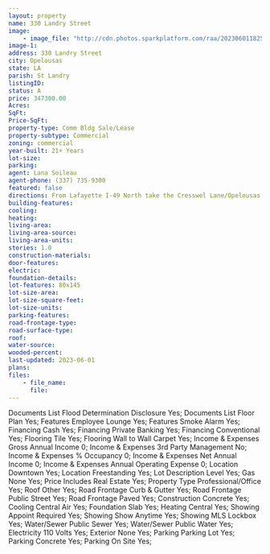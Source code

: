```yaml
---
layout: property
name: 330 Landry Street 
image:
    - image_file: "http://cdn.photos.sparkplatform.com/raa/20230601182533229551000000.jpg"
image-1:
address: 330 Landry Street
city: Opelousas
state: LA
parish: St Landry
listingID: 
status: A
price: 347300.00
Acres: 
SqFt: 
Price-SqFt: 
property-type: Comm Bldg Sale/Lease
property-subtype: Commercial
zoning: commercial
year-built: 21+ Years
lot-size: 
parking: 
agent: Lana Soileau
agent-phone: (337) 735-9300
featured: false
directions: From Lafayette I-49 North take the Cresswel Lane/Opelousas Exit Right onto S. Union St Right onto E. Bellevue St. Right onto S. Walnut St. Right on E. Landry
building-features: 
cooling: 
heating: 
living-area: 
living-area-source: 
living-area-units: 
stories: 1.0
construction-materials: 
door-features: 
electric: 
foundation-details: 
lot-features: 80x145
lot-size-area: 
lot-size-square-feet: 
lot-size-units: 
parking-features: 
road-frontage-type: 
road-surface-type: 
roof: 
water-source: 
wooded-percent: 
last-updated: 2023-06-01
plans: 
files:
    - file_name:
      file:
---
```

Documents List	Flood Determination Disclosure	Yes;
Documents List	Floor Plan	Yes;
Features	Employee Lounge	Yes;
Features	Smoke Alarm	Yes;
Financing	Cash	Yes;
Financing	Private Banking	Yes;
Financing	Conventional	Yes;
Flooring	Tile	Yes;
Flooring	Wall to Wall Carpet	Yes;
Income & Expenses	Gross Annual Income	0;
Income & Expenses	3rd Party Management	No;
Income & Expenses	% Occupancy	0;
Income & Expenses	Net Annual Income	0;
Income & Expenses	Annual Operating Expense	0;
Location	Downtown	Yes;
Location	Freestanding	Yes;
Lot Description	Level	Yes;
Gas	None	Yes;
Price Includes	Real Estate	Yes;
Property Type	Professional/Office	Yes;
Roof	Other	Yes;
Road Frontage	Curb & Gutter	Yes;
Road Frontage	Public Street	Yes;
Road Frontage	Paved	Yes;
Construction	Concrete	Yes;
Cooling	Central Air	Yes;
Foundation	Slab	Yes;
Heating	Central	Yes;
Showing	Appoint Required	Yes;
Showing	Show Anytime	Yes;
Showing	MLS Lockbox	Yes;
Water/Sewer	Public Sewer	Yes;
Water/Sewer	Public Water	Yes;
Electricity	110 Volts	Yes;
Exterior	None	Yes;
Parking	Parking Lot	Yes;
Parking	Concrete	Yes;
Parking	On Site	Yes;

